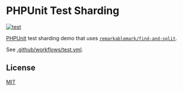 # PHPUnit Test Sharding

[![test](https://github.com/remarkablemark/phpunit-test-sharding/actions/workflows/test.yml/badge.svg)](https://github.com/remarkablemark/phpunit-test-sharding/actions/workflows/test.yml)

[PHPUnit](https://phpunit.de/index.html) test sharding demo that uses [`remarkablemark/find-and-split`](https://github.com/remarkablemark/find-and-split).

See [.github/workflows/test.yml](.github/workflows/test.yml).


## License

[MIT](LICENSE)
